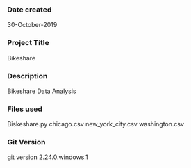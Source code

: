 ### Date created
30-October-2019

### Project Title
Bikeshare

### Description
Bikeshare Data Analysis

### Files used
Biskeshare.py
chicago.csv
new_york_city.csv
washington.csv

### Git Version
git version 2.24.0.windows.1
